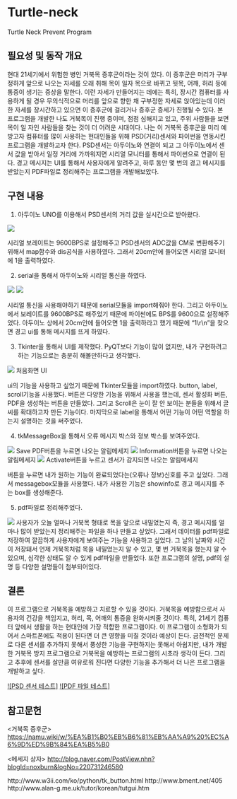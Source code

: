 # Turtle-neck
Turtle Neck Prevent Program

## 필요성 및 동작 개요
현대 21세기에서 위험한 병인 거북목 증후군이라는 것이 있다.
이 증후군은 머리가 구부정하게 앞으로 나오는 자세를 오래 취해 목이 일자 목으로 바뀌고 뒷목, 어깨, 허리 등에 통증이 생기는 증상을 말한다.
이런 자세가 만들어지는 데에는 특히, 장시간 컴퓨터를 사용하게 될 경우 무의식적으로 머리를 앞으로 향한 채 구부정한 자세로 앉아있는데 이러한 자세를 장시간하고 있으면 이 증후군에 걸리거나 증후군 증세가 진행될 수 있다.
본 프로그램을 개발한 나도 거북목이 진행 중이며, 점점 심해지고 있고, 주위 사람들을 보면 목이 일 자인 사람들을 찾는 것이 더 어려운 시대이다.
나는 이 거북목 증후군을 미리 예방고자 컴퓨터를 많이 사용하는 현대인들을 위해 PSD(거리)센서와 파이썬을 연동시킨 프로그램을 개발하고자 한다.
PSD센서는 아두이노와 연결이 되고 그 아두이노에서 센서 값을 받아서 일정 거리에 가까워지면 시리얼 모니터를 통해서 파이썬으로 연결이 된다.
경고 메시지는 UI를 통해서 사용자에게 알려주고, 하루 동안 몇 번의 경고 메시지를 받았는지 PDF파일로 정리해주는 프로그램을 개발해보았다.


## 구현 내용
1) 아두이노 UNO를 이용해서 PSD센서의 거리 값을 실시간으로 받아왔다.
<img src = "http://www.makewith.co/media1/upload/imgs/2016/978/2207/%EC%95%84%EB%91%90%EC%9D%B4%EB%85%B8%20%EC%B5%9C%EC%A2%85.PNG">

시리얼 보레이트는 9600BPS로 설정해주고 PSD센서의 ADC값을 CM로 변환해주기 위해서 map함수와 dis공식을 사용하였다.
그래서 20cm안에 들어오면 시리얼 모니터에 1을 출력하였다.

2) serial을 통해서 아두이노와 시리얼 통신을 하였다.
<img src = http://www.makewith.co/media1/upload/imgs/2016/978/2207/%ED%8C%8C%EC%9D%B4%EC%8D%AC%EC%B5%9C%EC%A2%851.PNG>
<img src = http://www.makewith.co/media1/upload/imgs/2016/978/2207/%ED%8C%8C%EC%9D%B4%EC%8D%AC%EC%B5%9C%EC%A2%852.PNG>

시리얼 통신을 사용해야하기 때문에 serial모듈을 import해줘야 한다.
그리고 아두이노에서 보레이트를 9600BPS로 해주었기 때문에 파이썬에도 BPS를 9600으로 설정해주었다.
아두이노 상에서 20cm안에 들어오면 1을 출력하라고 했기 때문에 “1\r\n”을 찾으면 경고 ui를 통해 메시지를 뜨게 하였다.

3) Tkinter을 통해서 UI를 제작했다. PyQT보다 기능이 많이 없지만, 내가 구현하려고 하는 기능으로는 충분히 해볼만하다고 생각했다.
<img src = http://www.makewith.co/media1/upload/imgs/2016/978/2207/KakaoTalk_20161210_231750699.png>
처음화면 UI

ui의 기능을 사용하고 싶었기 때문에 Tkinter모듈을 import하였다.
button, label, scroll기능을 사용했다. 버튼은 다양한 기능을 위해서 사용을 했는데, 센서 활성화 버튼, PDF을 생성하는 버튼을 만들었다.
그리고 Scroll은 눈이 잘 안 보이는 분들을 위해서 글씨를 확대하고자 만든 기능이다.
마지막으로 label을 통해서 어떤 기능이 어떤 역할을 하는지 설명하는 것을 써주었다.

4) tkMessageBox을 통해서 오류 메시지 박스와 정보 박스를 보여주었다.
<img src = http://www.makewith.co/media1/upload/imgs/2016/978/2207/KakaoTalk_20161210_231932086.png>
Save PDF버튼을 누르면 나오는 알림메세지

<img src = http://www.makewith.co/media1/upload/imgs/2016/978/2207/KakaoTalk_20161210_231955561.png>
Information버튼을 누르면 나오는 알림메세지

<img src = http://www.makewith.co/media1/upload/imgs/2016/978/2207/KakaoTalk_20161210_231846299_1.png>
Activate버튼을 누르고 센서가 감지되면 나오는 알림메세지

버튼을 누르면 내가 원하는 기능이 완료되었다는(오류나 정보)신호를 주고 싶었다.
그래서 messagebox모듈을 사용했다. 내가 사용한 기능은 showinfo로 경고 메시지를 주는 box를 생성해준다.

5) pdf파일로 정리해주었다.
<img src = http://www.makewith.co/media1/upload/imgs/2016/978/2207/PDF_IMAGE.PNG>
사용자가 오늘 얼마나 거북목 형태로 목을 앞으로 내밀었는지 즉, 경고 메시지를 얼마나 많이 받았는지 정리해주는 파일을 하나 만들고 싶었다.
그래서 데이터를 pdf파일로 저장하여 깔끔하게 사용자에게 보여주는 기능을 사용하고 싶었다.
그 날의 날짜와 시간이 저장돼서 언제 거북목처럼 목을 내밀었는지 알 수 있고, 몇 번 거북목을 했는지 알 수 있으며, 심각한 상태도 알 수 있게 pdf파일을 만들었다.
또한 프로그램의 설명, pdf의 설명 등 다양한 설명들이 첨부되어있다.

## 결론
이 프로그램으로 거북목을 예방하고 치료할 수 있을 것이다. 거북목을 예방함으로서 사용자의 건강을 책임지고, 허리, 목, 어깨의 통증을 완화시켜줄 것이다. 특히, 21세기 컴퓨터 앞에서 생활을 하는 현대인에 가장 적합한 프로그램이다.
이 프로그램이 소형화가 되어서 스마트폰에도 적용이 된다면 더 큰 영향을 미칠 것이라 예상이 든다.
금전적인 문제로 다른 센서를 추가하지 못해서 풍성한 기능을 구현하지는 못해서 아쉽지만, 내가 개발한 거북목 방지 프로그램으로 거북목을 예방하는 프로그램의 시초라 생각이 든다.
그리고 추후에 센서를 살만큼 여유로워 진다면 다양한 기능을 추가해서 더 나은 프로그램을 개발하고 싶다.


[![PSD 센서 테스트]](https://youtu.be/MEnNALq1A4g)
[![PDF 파일 테스트]](https://youtu.be/BHXISS462Xk)



## 참고문헌

<거북목 증후군>
https://namu.wiki/w/%EA%B1%B0%EB%B6%81%EB%AA%A9%20%EC%A6%9D%ED%9B%84%EA%B5%B0

<메세지 상자>
http://blog.naver.com/PostView.nhn?blogId=noxburn&logNo=220731246580

<Tkinter>
http://www.w3ii.com/ko/python/tk_button.html
http://www.bment.net/405
http://www.alan-g.me.uk/tutor/korean/tutgui.htm


